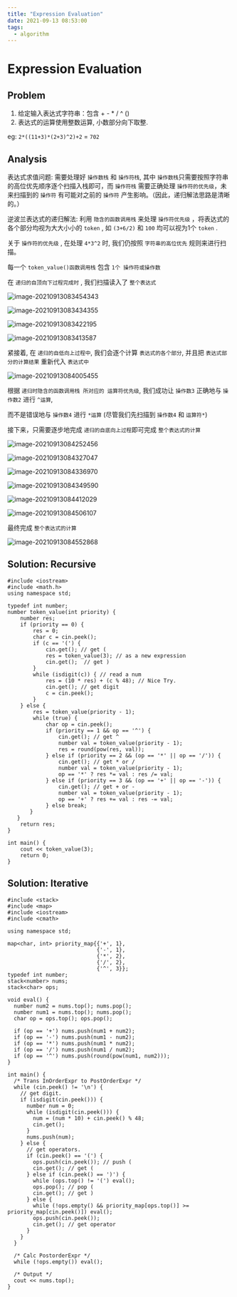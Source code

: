 ```yaml
---
title: "Expression Evaluation"
date: 2021-09-13 08:53:00
tags:
  - algorithm
---
```


# Expression Evaluation

## Problem

1. 给定输入表达式字符串：包含 + - * / ^ ()
2. 表达式的运算使用整数运算, 小数部分向下取整.

eg: `2*((11+3)*(2+3)^2)+2` = `702`

## Analysis

表达式求值问题: 需要处理好 `操作数栈` 和 `操作符栈`, 其中 `操作数栈`只需要按照字符串的高位优先顺序逐个扫描入栈即可，而 `操作符栈` 需要正确处理 `操作符的优先级`，未来扫描到的 `操作符` 有可能对之前的 `操作符` 产生影响。（因此，递归解法思路是清晰的。）

逆波兰表达式的递归解法: 利用 `隐含的函数调用栈` 来处理 `操作符优先级` ，将表达式的各个部分均视为大大小小的 `token` , 如 `(3+6/2)` 和 `100` 均可以视为1个 `token` .

关于 `操作符的优先级` , 在处理 `4*3^2` 时, 我们仍按照 `字符串的高位优先` 规则来进行扫描。

每一个 `token_value()函数调用栈` 包含 `1个 操作符或操作数`

在 `递归的自顶向下过程完成时` , 我们扫描读入了 `整个表达式`

![image-20210913083454343](https://i.loli.net/2021/09/13/THBhFCmW4A71xPn.png)

![image-20210913083434355](https://s2.loli.net/2023/01/22/5d7BXZAumQFCx3p.png)

![image-20210913083422195](https://s2.loli.net/2023/01/22/mLDihEPNRXAy7dc.png)

![image-20210913083413587](https://s2.loli.net/2023/01/22/eiVE6UL8csyO7Gh.png)

紧接着, 在 `递归的自低向上过程中`, 我们会逐个计算 `表达式的各个部分`, 并且把 `表达式部分的计算结果` 重新代入 `表达式中`

![image-20210913084005455](https://s2.loli.net/2023/01/22/jh2MkrO3Z5H4v9x.png)

根据 `递归时隐含的函数调用栈 所对应的 运算符优先级`, 我们成功让 `操作数3` 正确地与 `操作数2` 进行 `^运算`,

而不是错误地与 `操作数4` 进行 `*运算` (尽管我们先扫描到 `操作数4` 和 `运算符*`)

接下来，只需要逐步地完成 `递归的自底向上过程`即可完成 `整个表达式的计算`

![image-20210913084252456](https://s2.loli.net/2023/01/22/iKPhAnIMXRBGa2o.png)

![image-20210913084327047](https://s2.loli.net/2023/01/22/mBJF6lLQ3O8t2Ta.png)

![image-20210913084336970](https://s2.loli.net/2023/01/22/97UPlmDIfVgcdvG.png)

![image-20210913084349590](https://s2.loli.net/2023/01/22/bGZhmOFCeKzBxNd.png)

![image-20210913084412029](https://s2.loli.net/2023/01/22/9XWkBJefOLPhzM5.png)

![image-20210913084506107](https://s2.loli.net/2023/01/22/ybzPwmQaR2K6eDv.png)

最终完成 `整个表达式的计算`

![image-20210913084552868](https://s2.loli.net/2023/01/22/AJ58qBaHNheuPlc.png)

## Solution: Recursive

```
#include <iostream>
#include <math.h>
using namespace std;

typedef int number;
number token_value(int priority) {
    number res;
    if (priority == 0) {
        res = 0;
        char c = cin.peek();
        if (c == '(') {
            cin.get(); // get (
            res = token_value(3); // as a new expression
            cin.get();  // get )
        } 
        while (isdigit(c)) { // read a num
            res = (10 * res) + (c % 48); // Nice Try.
            cin.get(); // get digit
            c = cin.peek();
        }
    } else {
        res = token_value(priority - 1);
        while (true) {
            char op = cin.peek();
            if (priority == 1 && op == '^') {
                cin.get(); // get ^
                number val = token_value(priority - 1);
                res = round(pow(res, val));
            } else if (priority == 2 && (op == '*' || op == '/')) {
                cin.get(); // get * or /
                number val = token_value(priority - 1);
                op == '*' ? res *= val : res /= val;
            } else if (priority == 3 && (op == '+' || op == '-')) {
                cin.get(); // get + or -
                number val = token_value(priority - 1);
                op == '+' ? res += val : res -= val;
            } else break;
       }
   }
    return res;
}

int main() {
    cout << token_value(3);
    return 0;
}
```

## Solution: Iterative

```
#include <stack>
#include <map>
#include <iostream>
#include <cmath>

using namespace std;

map<char, int> priority_map{{'+', 1},
                            {'-', 1},
                            {'*', 2},
                            {'/', 2},
                            {'^', 3}};
typedef int number;
stack<number> nums;
stack<char> ops;

void eval() {
  number num2 = nums.top(); nums.pop();
  number num1 = nums.top(); nums.pop();
  char op = ops.top(); ops.pop();

  if (op == '+') nums.push(num1 + num2);
  if (op == '-') nums.push(num1 - num2);
  if (op == '*') nums.push(num1 * num2);
  if (op == '/') nums.push(num1 / num2);
  if (op == '^') nums.push(round(pow(num1, num2)));
}

int main() {
  /* Trans InOrderExpr to PostOrderExpr */
  while (cin.peek() != '\n') {
    // get digit.
    if (isdigit(cin.peek())) {
      number num = 0;
      while (isdigit(cin.peek())) {
        num = (num * 10) + cin.peek() % 48;
        cin.get();
      }
      nums.push(num);
    } else {
      // get operators.
      if (cin.peek() == '(') {
        ops.push(cin.peek()); // push (
        cin.get(); // get (
      } else if (cin.peek() == ')') {
        while (ops.top() != '(') eval();
        ops.pop(); // pop (
        cin.get(); // get )
      } else {
        while (!ops.empty() && priority_map[ops.top()] >= priority_map[cin.peek()]) eval();
        ops.push(cin.peek());
        cin.get(); // get operator
      }
    }
  }

  /* Calc PostorderExpr */
  while (!ops.empty()) eval();

  /* Output */
  cout << nums.top();
}
```
